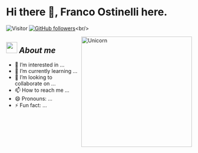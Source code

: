 # Hi there 👋, Franco Ostinelli here. 
![Visitor](https://visitor-badge.laobi.icu/badge?page_id=FMOstinelli-hash.repoName) [![GitHub followers](https://img.shields.io/github/followers/FMOstinelli-hash.svg?style=social&label=Follow)]([https://github.com/FMOstinelli-hash?tab=followers](https://github.com/FMOstinelli))<br/>

<!--
**Bhargavi-hash/Bhargavi-hash** is a ✨ _special_ ✨ repository because its `README.md` (this file) appears on your GitHub profile.
-->

<img align="right" width=300px alt="Unicorn" src="https://c.tenor.com/GN73MKBawZYAAAAi/busy-cute.gif" />

## <img src="https://media.giphy.com/media/ObNTw8Uzwy6KQ/giphy.gif" width="30px">&nbsp;***About me***

- 👀 I’m interested in ...
- 🌱 I’m currently learning ...
- 💞️ I’m looking to collaborate on ...
- 📫 How to reach me ...
- 😄 Pronouns: ...
- ⚡ Fun fact: ...

<!---
FMOstinelli/FMOstinelli is a ✨ special ✨ repository because its `README.md` (this file) appears on your GitHub profile.
You can click the Preview link to take a look at your changes.
--->
